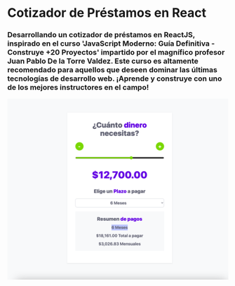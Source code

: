 # Cotizador de Préstamos en React

### Desarrollando un cotizador de préstamos en ReactJS, inspirado en el curso 'JavaScript Moderno: Guía Definitiva - Construye +20 Proyectos' impartido por el magnífico profesor Juan Pablo De la Torre Valdez. Este curso es altamente recomendado para aquellos que deseen dominar las últimas tecnologías de desarrollo web. ¡Aprende y construye con uno de los mejores instructores en el campo!

![](https://raw.githubusercontent.com/urian121/imagenes-proyectos-github/master/cotizador-en-react.png)
